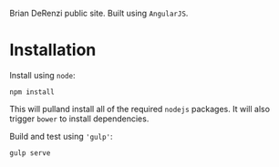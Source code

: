 Brian DeRenzi public site. Built using `AngularJS`.

# Installation

Install using `node`:

    npm install

This will pulland install all of the required `nodejs` packages. It will also trigger `bower` to install dependencies.

Build and test using  `'gulp'`:

    gulp serve
